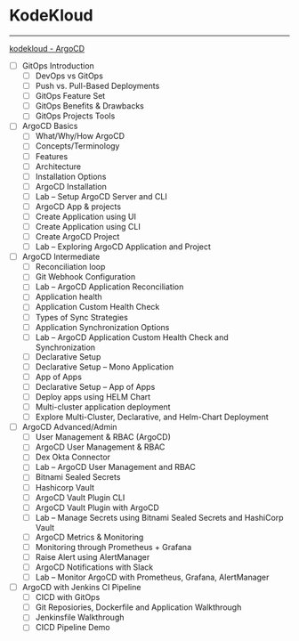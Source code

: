# KodeKloud
---
[kodekloud - ArgoCD](https://kodekloud.com/courses/argocd/)

- [ ] GitOps Introduction
  - [ ] DevOps vs GitOps
  - [ ] Push vs. Pull-Based Deployments
  - [ ] GitOps Feature Set
  - [ ] GitOps Benefits & Drawbacks
  - [ ] GitOps Projects Tools
- [ ] ArgoCD Basics
  - [ ] What/Why/How ArgoCD
  - [ ] Concepts/Terminology
  - [ ] Features
  - [ ] Architecture
  - [ ] Installation Options
  - [ ] ArgoCD Installation
  - [ ] Lab – Setup ArgoCD Server and CLI
  - [ ] ArgoCD App & projects
  - [ ] Create Application using UI
  - [ ] Create Application using CLI
  - [ ] Create ArgoCD Project
  - [ ] Lab – Exploring ArgoCD Application and Project
- [ ] ArgoCD Intermediate
  - [ ] Reconciliation loop
  - [ ] Git Webhook Configuration
  - [ ] Lab – ArgoCD Application Reconciliation
  - [ ] Application health
  - [ ] Application Custom Health Check
  - [ ] Types of Sync Strategies
  - [ ] Application Synchronization Options
  - [ ] Lab – ArgoCD Application Custom Health Check and Synchronization
  - [ ] Declarative Setup
  - [ ] Declarative Setup – Mono Application
  - [ ] App of Apps
  - [ ] Declarative Setup – App of Apps
  - [ ] Deploy apps using HELM Chart
  - [ ] Multi-cluster application deployment
  - [ ] Explore Multi-Cluster, Declarative, and Helm-Chart Deployment
- [ ] ArgoCD Advanced/Admin
  - [ ] User Management & RBAC (ArgoCD)
  - [ ] ArgoCD User Management & RBAC
  - [ ] Dex Okta Connector
  - [ ] Lab – ArgoCD User Management and RBAC
  - [ ] Bitnami Sealed Secrets
  - [ ] Hashicorp Vault
  - [ ] ArgoCD Vault Plugin CLI
  - [ ] ArgoCD Vault Plugin with ArgoCD
  - [ ] Lab – Manage Secrets using Bitnami Sealed Secrets and HashiCorp Vault
  - [ ] ArgoCD Metrics & Monitoring
  - [ ] Monitoring through Prometheus + Grafana
  - [ ] Raise Alert using AlertManager
  - [ ] ArgoCD Notifications with Slack
  - [ ] Lab – Monitor ArgoCD with Prometheus, Grafana, AlertManager
- [ ] ArgoCD with Jenkins CI Pipeline
  - [ ] CICD with GitOps
  - [ ] Git Reposiories, Dockerfile and Application Walkthrough
  - [ ] Jenkinsfile Walkthrough
  - [ ] CICD Pipeline Demo
